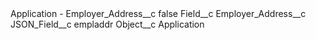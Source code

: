 <?xml version="1.0" encoding="UTF-8"?>
<CustomMetadata xmlns="http://soap.sforce.com/2006/04/metadata" xmlns:xsi="http://www.w3.org/2001/XMLSchema-instance" xmlns:xsd="http://www.w3.org/2001/XMLSchema">
    <label>Application - Employer_Address__c</label>
    <protected>false</protected>
    <values>
        <field>Field__c</field>
        <value xsi:type="xsd:string">Employer_Address__c</value>
    </values>
    <values>
        <field>JSON_Field__c</field>
        <value xsi:type="xsd:string">empladdr</value>
    </values>
    <values>
        <field>Object__c</field>
        <value xsi:type="xsd:string">Application</value>
    </values>
</CustomMetadata>
